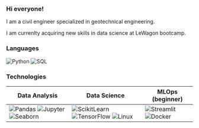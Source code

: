 ### Hi everyone!

I am a civil engineer specialized in geotechnical engineering.

I am currenlty acquiring new skills in data science at LeWagon bootcamp.

### Languages

![Python](https://img.shields.io/badge/-Python-000?&logo=Python)
![SQL](https://img.shields.io/badge/-SQL-000?&logo=MySQL)

### Technologies

| Data Analysis  | Data Science | MLOps (beginner) |
| ------------- | ------------- | -------------|
| ![Pandas](https://img.shields.io/badge/-Pandas-000?&logo=Pandas) ![Jupyter](https://img.shields.io/badge/-Jupyter-000?&logo=Jupyter) ![Seaborn](https://img.shields.io/badge/-Seaborn-%231f6feb) | ![ScikitLearn](https://img.shields.io/badge/-ScikitLearn-000?&logo=ScikitLearn) ![TensorFlow](https://img.shields.io/badge/-TensorFlow-000?&logo=TensorFlow) ![Linux](https://img.shields.io/badge/-Linux-000?&logo=Linux) | ![Streamlit](https://img.shields.io/badge/-Streamlit-000?&logo=Streamlit) ![Docker](https://img.shields.io/badge/-Docker-000?&logo=Docker) |
